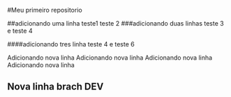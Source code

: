 #Meu primeiro repositorio

##adicionando uma linha
teste1 teste 2
###adicionando duas linhas
teste 3 e teste 4

####adicionando tres linha
teste 4 e teste 6

Adicionando nova linha
Adicionando nova linha
Adicionando nova linha
Adicionando nova linha
## Nova linha brach DEV
